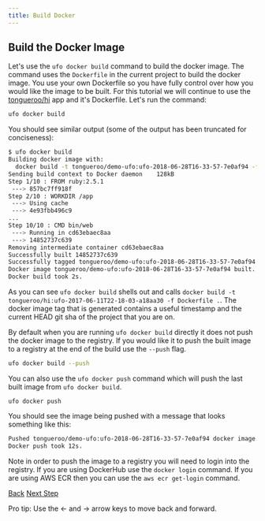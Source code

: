 ```yaml
---
title: Build Docker
---
```


## Build the Docker Image

Let's use the `ufo docker build` command to build the docker image. The command uses the `Dockerfile` in the current project to build the docker image.  You use your own Dockerfile so you have fully control over how you would like the image to be built.  For this tutorial we will continue to use the [tongueroo/hi](https://github.com/tongueroo/hi) app and it's Dockerfile. Let's run the command:

```sh
ufo docker build
```

You should see similar output (some of the output has been truncated for conciseness):

```sh
$ ufo docker build
Building docker image with:
  docker build -t tongueroo/demo-ufo:ufo-2018-06-28T16-33-57-7e0af94 -f Dockerfile .
Sending build context to Docker daemon    128kB
Step 1/10 : FROM ruby:2.5.1
 ---> 857bc7ff918f
Step 2/10 : WORKDIR /app
 ---> Using cache
 ---> 4e93fbb496c9
...
Step 10/10 : CMD bin/web
 ---> Running in cd63ebaec8aa
 ---> 14852737c639
Removing intermediate container cd63ebaec8aa
Successfully built 14852737c639
Successfully tagged tongueroo/demo-ufo:ufo-2018-06-28T16-33-57-7e0af94
Docker image tongueroo/demo-ufo:ufo-2018-06-28T16-33-57-7e0af94 built.
Docker build took 2s.
```

As you can see `ufo docker build` shells out and calls `docker build -t tongueroo/hi:ufo-2017-06-11T22-18-03-a18aa30 -f Dockerfile .`.  The docker image tag that is generated contains a useful timestamp and the current HEAD git sha of the project that you are on.

By default when you are running `ufo docker build` directly it does not push the docker image to the registry.  If you would like it to push the built image to a registry at the end of the build use the `--push` flag.

```sh
ufo docker build --push
```

You can also use the `ufo docker push` command which will push the last built image from `ufo docker build`.

```
ufo docker push
```

You should see the image being pushed with a message that looks something like this:

```sh
Pushed tongueroo/demo-ufo:ufo-2018-06-28T16-33-57-7e0af94 docker image.
Docker push took 12s.
```


Note in order to push the image to a registry you will need to login into the registry.  If you are using DockerHub use the `docker login` command.  If you are using AWS ECR then you can use the `aws ecr get-login` command.

<a id="prev" class="btn btn-basic" href="{% link _docs/tutorial-ufo-init.md %}">Back</a>
<a id="next" class="btn btn-primary" href="{% link _docs/tutorial-ufo-tasks-build.md %}">Next Step</a>
<p class="keyboard-tip">Pro tip: Use the <- and -> arrow keys to move back and forward.</p>

